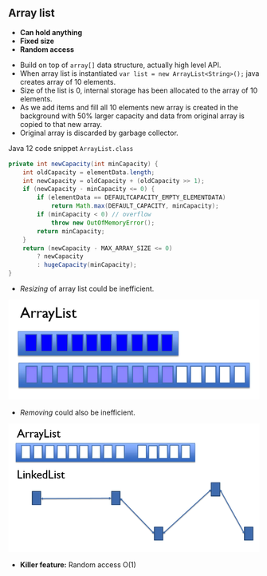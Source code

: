 ## Array list

* **Can hold anything**
* **Fixed size**
* **Random access**

- Build on top of `array[]` data structure, actually high level API.  
- When array list is instantiated `var list = new ArrayList<String>();` 
java creates array of 10 elements.   
- Size of the list is 0, internal storage has been allocated to the array 
of 10 elements. 
- As we add items and fill all 10 elements new array is created in the 
background with 50% larger capacity and data from original array is 
copied to that new array. 
- Original array is discarded by garbage collector.

Java 12 code snippet `ArrayList.class`
```java
private int newCapacity(int minCapacity) {
    int oldCapacity = elementData.length;
    int newCapacity = oldCapacity + (oldCapacity >> 1); 
    if (newCapacity - minCapacity <= 0) {
        if (elementData == DEFAULTCAPACITY_EMPTY_ELEMENTDATA)
            return Math.max(DEFAULT_CAPACITY, minCapacity);
        if (minCapacity < 0) // overflow
            throw new OutOfMemoryError();
        return minCapacity;
    }
    return (newCapacity - MAX_ARRAY_SIZE <= 0)
        ? newCapacity
        : hugeCapacity(minCapacity);
}
```

- *Resizing* of array list could be inefficient.
  
![array list resizing](images/array-list.png)

- *Removing* could also be inefficient.

![array list removing](images/array-list-shifting-after-remove.png)

- **Killer feature:** Random access O(1)